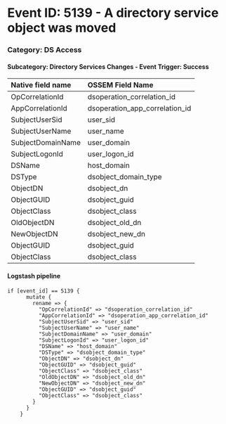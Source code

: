 # Event ID: 5139 - A directory service object was moved
### Category: DS Access
#### Subcategory: Directory Services Changes - Event Trigger: Success

|Native field name            |OSSEM Field Name                   |
|:----------------------------|:----------------------------------|
| OpCorrelationId             | dsoperation_correlation_id        | 
| AppCorrelationId            | dsoperation_app_correlation_id    |
| SubjectUserSid              | user_sid                          |
| SubjectUserName             | user_name                         |
| SubjectDomainName           | user_domain                       |
| SubjectLogonId              | user_logon_id                     |
| DSName                      | host_domain                       |
| DSType                      | dsobject_domain_type              | 
| ObjectDN                    | dsobject_dn                       |
| ObjectGUID                  | dsobject_guid                     |
| ObjectClass                 | dsobject_class                    |
| OldObjectDN                 | dsobject_old_dn                   |
| NewObjectDN                 | dsobject_new_dn                   |
| ObjectGUID                  | dsobject_guid                     |
| ObjectClass                 | dsobject_class                    |

#### Logstash pipeline

```
if [event_id] == 5139 {
      mutate {
        rename => {
          "OpCorrelationId" => "dsoperation_correlation_id"
          "AppCorrelationId" => "dsoperation_app_correlation_id"
          "SubjectUserSid" => "user_sid"
          "SubjectUserName" => "user_name"
          "SubjectDomainName" => "user_domain"
          "SubjectLogonId" => "user_logon_id"
          "DSName" => "host_domain"
          "DSType" => "dsobject_domain_type"
          "ObjectDN" => "dsobject_dn"
          "ObjectGUID" => "dsobject_guid"
          "ObjectClass" => "dsobject_class"
          "OldObjectDN" => "dsobject_old_dn"
          "NewObjectDN" => "dsobject_new_dn"
          "ObjectGUID" => "dsobject_guid"
          "ObjectClass" => "dsobject_class"
        }
      }
    }
```